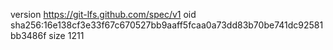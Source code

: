 version https://git-lfs.github.com/spec/v1
oid sha256:16e138cf3e33f67c670527bb9aaff5fcaa0a73dd83b70be741dc92581bb3486f
size 1211

